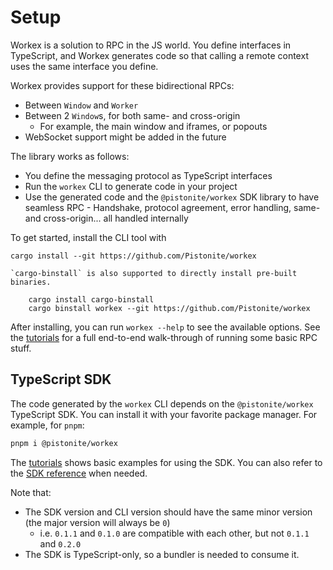 # Setup

Workex is a solution to RPC in the JS world. You define interfaces in
TypeScript, and Workex generates code so that calling a remote
context uses the same interface you define.

Workex provides support for these bidirectional RPCs:
- Between `Window` and `Worker`
- Between 2 `Window`s, for both same- and cross-origin
  - For example, the main window and iframes, or popouts
- WebSocket support might be added in the future

The library works as follows:
- You define the messaging protocol as TypeScript interfaces
- Run the `workex` CLI to generate code in your project
- Use the generated code and the `@pistonite/workex` SDK library
  to have seamless RPC - Handshake, protocol agreement, error handling, same- and cross-origin...
  all handled internally

To get started, install the CLI tool with

```
cargo install --git https://github.com/Pistonite/workex
```

```admonish tip
`cargo-binstall` is also supported to directly install pre-built binaries.

    cargo install cargo-binstall
    cargo binstall workex --git https://github.com/Pistonite/workex

```

After installing, you can run `workex --help` to see the available options.
See the [tutorials](./tutorial/index.md) for a full end-to-end walk-through
of running some basic RPC stuff.

## TypeScript SDK
The code generated by the `workex` CLI depends on the `@pistonite/workex` TypeScript SDK.
You can install it with your favorite package manager. For example, for `pnpm`:

```bash
pnpm i @pistonite/workex
```
The [tutorials](./tutorial/index.md) shows basic examples for using the SDK.
You can also refer to the [SDK reference](./reference/index.md) when needed.

Note that:
- The SDK version and CLI version should have the same minor version (the major version will always be `0`)
  - i.e. `0.1.1` and `0.1.0` are compatible with each other, but not `0.1.1` and `0.2.0`
- The SDK is TypeScript-only, so a bundler is needed to consume it.
